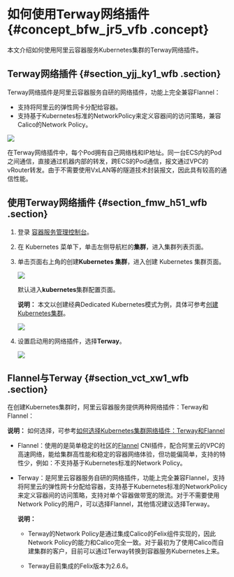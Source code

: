 # 如何使用Terway网络插件 {#concept_bfw_jr5_vfb .concept}

本文介绍如何使用阿里云容器服务Kubernetes集群的Terway网络插件。

## Terway网络插件 {#section_yjj_ky1_wfb .section}

Terway网络插件是阿里云容器服务自研的网络插件，功能上完全兼容Flannel：

-   支持将阿里云的弹性网卡分配给容器。
-   支持基于Kubernetes标准的NetworkPolicy来定义容器间的访问策略，兼容Calico的Network Policy。

![](http://static-aliyun-doc.oss-cn-hangzhou.aliyuncs.com/assets/img/64408/156047900932414_zh-CN.png)

在Terway网络插件中，每个Pod拥有自己网络栈和IP地址。同一台ECS内的Pod之间通信，直接通过机器内部的转发，跨ECS的Pod通信，报文通过VPC的vRouter转发。由于不需要使用VxLAN等的隧道技术封装报文，因此具有较高的通信性能。

## 使用Terway网络插件 {#section_fmw_h51_wfb .section}

1.  登录 [容器服务管理控制台](https://cs.console.aliyun.com)。
2.  在 Kubernetes 菜单下，单击左侧导航栏的**集群**，进入集群列表页面。
3.  单击页面右上角的创建**Kubernetes 集群**，进入创建 Kubernetes 集群页面。

    ![](http://static-aliyun-doc.oss-cn-hangzhou.aliyuncs.com/assets/img/64408/156047900932371_zh-CN.png)

    默认进入**kubernetes**集群配置页面。

    **说明：** 本文以创建经典Dedicated Kubernetes模式为例，具体可参考[创建Kubernetes集群](intl.zh-CN/用户指南/Kubernetes集群/集群管理/创建Kubernetes集群.md#)。

    ![](http://static-aliyun-doc.oss-cn-hangzhou.aliyuncs.com/assets/img/64408/156047900932372_zh-CN.png)

4.  设置启动用的网络插件，选择**Terway**。

    ![](http://static-aliyun-doc.oss-cn-hangzhou.aliyuncs.com/assets/img/64408/156047901032375_zh-CN.png)


## Flannel与Terway {#section_vct_xw1_wfb .section}

在创建Kubernetes集群时，阿里云容器服务提供两种网络插件：Terway和Flannel：

**说明：** 如何选择，可参考[如何选择Kubernetes集群网络插件：Terway和Flannel](../../../../intl.zh-CN/常见问题/如何选择Kubernetes集群网络插件：Terway和Flannel.md#)

-   Flannel：使用的是简单稳定的社区的[Flannel](https://github.com/coreos/flannel) CNI插件，配合阿里云的VPC的高速网络，能给集群高性能和稳定的容器网络体验，但功能偏简单，支持的特性少，例如：不支持基于Kubernetes标准的Network Policy。
-   Terway：是阿里云容器服务自研的网络插件，功能上完全兼容Flannel，支持将阿里云的弹性网卡分配给容器，支持基于Kubernetes标准的NetworkPolicy来定义容器间的访问策略，支持对单个容器做带宽的限流。对于不需要使用Network Policy的用户，可以选择Flannel，其他情况建议选择Terway。

    **说明：** 

    -   Terway的Network Policy是通过集成Calico的Felix组件实现的，因此Network Policy的能力和Calico完全一致。对于最初为了使用Calico而自建集群的客户，目前可以通过Terway转换到容器服务Kubernetes上来。

    -   Terway目前集成的Felix版本为2.6.6。


